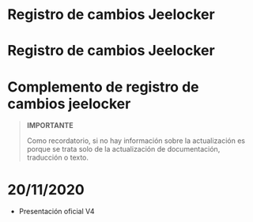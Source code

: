 # Registro de cambios Jeelocker

# Registro de cambios Jeelocker

# Complemento de registro de cambios jeelocker

>**IMPORTANTE**
>
>Como recordatorio, si no hay información sobre la actualización es porque se trata solo de la actualización de documentación, traducción o texto.

# 20/11/2020

- Presentación oficial V4
